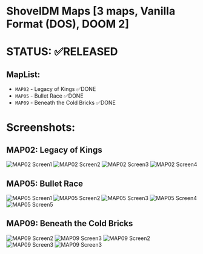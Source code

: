 # ShovelDM Maps [3 maps, Vanilla Format (DOS), DOOM 2]

# STATUS: ✅RELEASED

## MapList:
- `MAP02` - Legacy of Kings ✅DONE
- `MAP05` - Bullet Race ✅DONE
- `MAP09` - Beneath the Cold Bricks ✅DONE

# Screenshots:

## MAP02: Legacy of Kings
![MAP02 Screen1](./screens/1.png)
![MAP02 Screen2](./screens/2.png)
![MAP02 Screen3](./screens/3.png)
![MAP02 Screen4](./screens/4.png)

## MAP05: Bullet Race
![MAP05 Screen1](./screens/5.png)
![MAP05 Screen2](./screens/6.png)
![MAP05 Screen3](./screens/7.png)
![MAP05 Screen4](./screens/8.png)
![MAP05 Screen5](./screens/9.png)

## MAP09: Beneath the Cold Bricks
![MAP09 Screen2](./screens/10.png)
![MAP09 Screen3](./screens/11.png)
![MAP09 Screen2](./screens/12.png)
![MAP09 Screen3](./screens/13.png)
![MAP09 Screen3](./screens/14.png)
